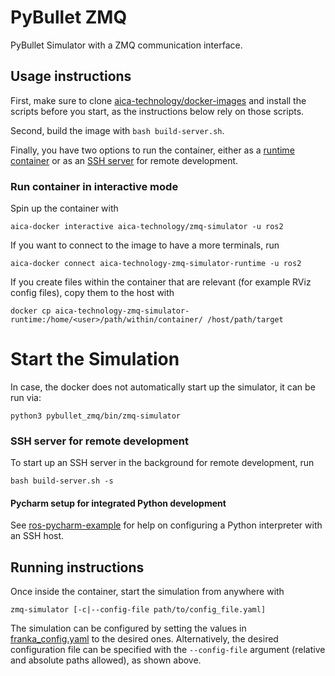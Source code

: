 # PyBullet ZMQ

PyBullet Simulator with a ZMQ communication interface.

## Usage instructions

First, make sure to clone [aica-technology/docker-images](https://github.com/aica-technology/docker-images) and install
the scripts before you start, as the instructions below rely on those scripts.

Second, build the image with `bash build-server.sh`.

Finally, you have two options to run the container, either as a [runtime container](#run-container-in-interactive-mode)
or as an [SSH server](#ssh-server-for-remote-development) for remote development.

### Run container in interactive mode

Spin up the container with

```console
aica-docker interactive aica-technology/zmq-simulator -u ros2
```

If you want to connect to the image to have a more terminals, run

```console
aica-docker connect aica-technology-zmq-simulator-runtime -u ros2
```

If you create files within the container that are relevant (for example RViz config files), copy them to the host with

```console
docker cp aica-technology-zmq-simulator-runtime:/home/<user>/path/within/container/ /host/path/target
```

# Start the Simulation
In case, the docker does not automatically start up the simulator, it can be run via:

``` console
python3 pybullet_zmq/bin/zmq-simulator
```

### SSH server for remote development
To start up an SSH server in the background for remote development, run

```console
bash build-server.sh -s
```

#### Pycharm setup for integrated Python development

See [ros-pycharm-example](https://github.com/domire8/ros-pycharm-example) for help on configuring a Python interpreter
with an SSH host.

## Running instructions

Once inside the container, start the simulation from anywhere with

```console
zmq-simulator [-c|--config-file path/to/config_file.yaml]
```

The simulation can be configured by setting the values in [franka_config.yaml](pybullet_zmq/config/franka_config.yaml)
to the desired ones. Alternatively, the desired configuration file can be specified with the `--config-file` argument
(relative and absolute paths allowed), as shown above.
